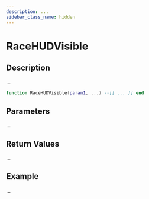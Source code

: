 ```yaml
---
description: ...
sidebar_class_name: hidden
---
```


# RaceHUDVisible

## Description

...

```lua
function RaceHUDVisible(param1, ...) --[[ ... ]] end
```

## Parameters

...

## Return Values

...

## Example

...

